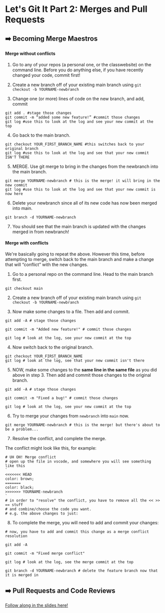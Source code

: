 # Let's Git It Part 2: Merges and Pull Requests

## ➡️ Becoming Merge Maestros 
#### Merge without conflicts
1. Go to any of your repos (a personal one, or the classwebsite) on the command line. Before you do anything else, if you have recently changed your code, commit first!
2. Create a new branch off of your existing main branch using 
```git checkout -b YOURNAME-newbranch```

4. Change one (or more) lines of code on the new branch, and add, commit
```
git add . #stage those changes 
git commit -m “added some new feature!” #commit those changes 
git log #use this to look at the log and see your new commit at the top 
```
4. Go back to the main branch. 
```
git checkout YOUR_FIRST_BRANCH_NAME #this switches back to your original branch
git log #use this to look at the log and see that your new commit ISN'T THERE
```
5. MERGE. Use git merge to bring in the changes from the newbranch into the main branch. 

```
git merge YOURNAME-newbranch # this is the merge! it will bring in the new commit
git log #use this to look at the log and see that your new commit is now here 
```
6. Delete your newbranch since all of its new code has now been merged into main. 
```
git branch -d YOURNAME-newbranch 
```
7. You should see that the main branch is updated with the changes merged in from newbranch!



#### Merge with conflicts
We're basically going to repeat the above. However this time, before attempting to merge, switch back to the main branch and make a change that will “conflict” with the new changes.


1. Go to a personal repo on the command line. Head to the main branch first. 

```
git checkout main
```

2. Create a new branch off of your existing main branch using 
```git checkout -b YOURNAME-newbranch```

3. Now make some changes to a file. Then add and commit. 

```
git add -A # stage those changes

git commit -m "Added new feature!" # commit those changes

git log # look at the log, see your new commit at the top
```

4. Now switch back to the original branch. 
```
git checkout YOUR_FIRST_BRANCH_NAME 
git log # look at the log, see that your new commit isn't there
```

5. NOW, make some changes to the **same line in the same file** as you did above in step 3. Then add and commit those changes to the original branch. 

```
git add -A # stage those changes

git commit -m "Fixed a bug!" # commit those changes

git log # look at the log, see your new commit at the top
```

6. Try to merge your changes from `newbranch` into `main` now. 

```
git merge YOURNAME-newbranch # this is the merge! but there's about to be a problem...
```

7. Resolve the conflict, and complete the merge.

The conflict might look like this, for example:

```
# UH OH! Merge conflict
# open up the file in vscode, and somewhere you will see something like this
`
<<<<<<< HEAD
color: brown;
=======
color: black;
>>>>>>> YOURNAME-newbranch
`
# in order to "resolve" the conflict, you have to remove all the << >> == stuff
# and combine/choose the code you want.
# e.g. the above changes to just:
```

8. To complete the merge, you will need to add and commit your changes: 

```
# now, you have to add and commit this change as a merge conflict resolution

git add -A

git commit -m "Fixed merge conflict"

git log # look at the log, see the merge commit at the top

git branch -d YOURNAME-newbranch # delete the feature branch now that it is merged in
```


## ➡️ Pull Requests and Code Reviews

[Follow along in the slides here!](https://docs.google.com/presentation/d/1sizTXbGXHQ_p8JIxlswmzoA1qZYOVvADwcNhXsQIgzk/edit#slide=id.g13136ca5fd0_2_139)
